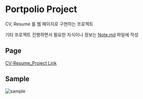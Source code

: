 # Portpolio Project

CV, Resume 를 웹 페이지로 구현하는 프로젝트

기타 프로젝트 진행하면서 필요한 지식이나 정보는 [Note.md](./Note.md) 파일에 작성

## Page

[CV-Resume_Project Link](https://seongchan-an.github.io/CV-Resume_Project/)

## Sample

![sample](https://user-images.githubusercontent.com/69232581/148210699-8de39a17-9d87-4a09-a287-1b8e202e0c16.gif)

